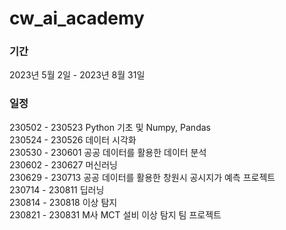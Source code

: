 # cw_ai_academy

### 기간  
2023년 5월 2일 - 2023년 8월 31일
  
### 일정
230502 - 230523 Python 기초 및 Numpy, Pandas  
230524 - 230526 데이터 시각화  
230530 - 230601 공공 데이터를 활용한 데이터 분석  
230602 - 230627 머신러닝  
230629 - 230713 공공 데이터를 활용한 창원시 공시지가 예측 프로젝트  
230714 - 230811 딥러닝  
230814 - 230818 이상 탐지  
230821 - 230831 M사 MCT 설비 이상 탐지 팀 프로젝트
